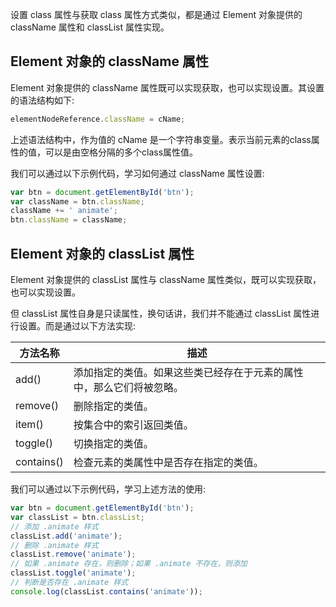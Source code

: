设置 class 属性与获取 class 属性方式类似，都是通过 Element 对象提供的 className 属性和 classList 属性实现。

## Element 对象的 className 属性Element 对象提供的 className 属性既可以实现获取，也可以实现设置。其设置的语法结构如下:

```javascript
elementNodeReference.className = cName;
```

上述语法结构中，作为值的 cName 是一个字符串变量。表示当前元素的class属性的值，可以是由空格分隔的多个class属性值。我们可以通过以下示例代码，学习如何通过 className 属性设置:

```javascript
var btn = document.getElementById('btn');var className = btn.className;className += ' animate';btn.className = className;
```

## Element 对象的 classList 属性

Element 对象提供的 classList 属性与 className 属性类似，既可以实现获取，也可以实现设置。

但 classList 属性自身是只读属性，换句话讲，我们并不能通过 classList 属性进行设置。而是通过以下方法实现:

| 方法名称 | 描述 |
| --- | --- |
| add() | 添加指定的类值。如果这些类已经存在于元素的属性中，那么它们将被忽略。|
| remove() | 删除指定的类值。|
| item() | 按集合中的索引返回类值。|
| toggle() | 切换指定的类值。 |
| contains() | 检查元素的类属性中是否存在指定的类值。|

我们可以通过以下示例代码，学习上述方法的使用:

```javascript
var btn = document.getElementById('btn');var classList = btn.classList;// 添加 .animate 样式classList.add('animate');// 删除 .animate 样式classList.remove('animate');// 如果 .animate 存在，则删除；如果 .animate 不存在，则添加classList.toggle('animate');// 判断是否存在 .animate 样式console.log(classList.contains('animate'));
```